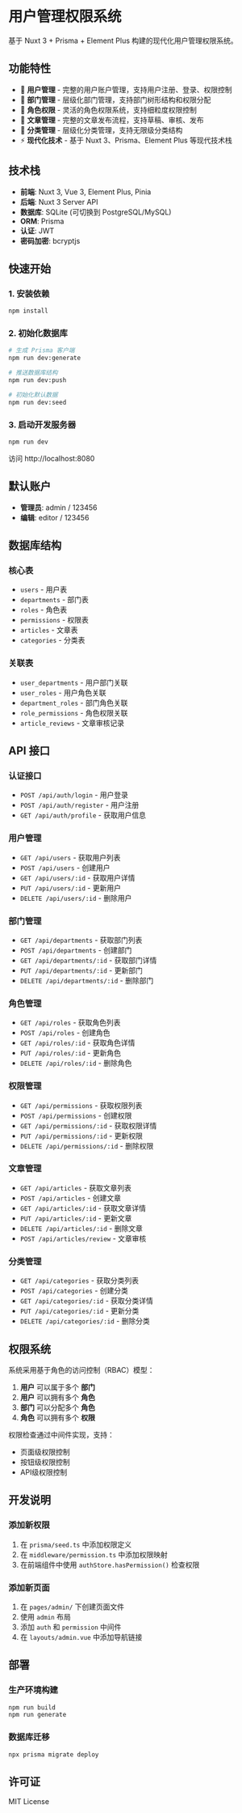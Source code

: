 # 用户管理权限系统

基于 Nuxt 3 + Prisma + Element Plus 构建的现代化用户管理权限系统。

## 功能特性

- 👥 **用户管理** - 完整的用户账户管理，支持用户注册、登录、权限控制
- 🏢 **部门管理** - 层级化部门管理，支持部门树形结构和权限分配
- 🔐 **角色权限** - 灵活的角色权限系统，支持细粒度权限控制
- 📝 **文章管理** - 完整的文章发布流程，支持草稿、审核、发布
- 📂 **分类管理** - 层级化分类管理，支持无限级分类结构
- ⚡ **现代化技术** - 基于 Nuxt 3、Prisma、Element Plus 等现代技术栈

## 技术栈

- **前端**: Nuxt 3, Vue 3, Element Plus, Pinia
- **后端**: Nuxt 3 Server API
- **数据库**: SQLite (可切换到 PostgreSQL/MySQL)
- **ORM**: Prisma
- **认证**: JWT
- **密码加密**: bcryptjs

## 快速开始

### 1. 安装依赖

```bash
npm install
```

### 2. 初始化数据库

```bash
# 生成 Prisma 客户端
npm run dev:generate

# 推送数据库结构
npm run dev:push

# 初始化默认数据
npm run dev:seed
```

### 3. 启动开发服务器

```bash
npm run dev
```

访问 http://localhost:8080

## 默认账户

- **管理员**: admin / 123456
- **编辑**: editor / 123456

## 数据库结构

### 核心表

- `users` - 用户表
- `departments` - 部门表
- `roles` - 角色表
- `permissions` - 权限表
- `articles` - 文章表
- `categories` - 分类表

### 关联表

- `user_departments` - 用户部门关联
- `user_roles` - 用户角色关联
- `department_roles` - 部门角色关联
- `role_permissions` - 角色权限关联
- `article_reviews` - 文章审核记录

## API 接口

### 认证接口

- `POST /api/auth/login` - 用户登录
- `POST /api/auth/register` - 用户注册
- `GET /api/auth/profile` - 获取用户信息

### 用户管理

- `GET /api/users` - 获取用户列表
- `POST /api/users` - 创建用户
- `GET /api/users/:id` - 获取用户详情
- `PUT /api/users/:id` - 更新用户
- `DELETE /api/users/:id` - 删除用户

### 部门管理

- `GET /api/departments` - 获取部门列表
- `POST /api/departments` - 创建部门
- `GET /api/departments/:id` - 获取部门详情
- `PUT /api/departments/:id` - 更新部门
- `DELETE /api/departments/:id` - 删除部门

### 角色管理

- `GET /api/roles` - 获取角色列表
- `POST /api/roles` - 创建角色
- `GET /api/roles/:id` - 获取角色详情
- `PUT /api/roles/:id` - 更新角色
- `DELETE /api/roles/:id` - 删除角色

### 权限管理

- `GET /api/permissions` - 获取权限列表
- `POST /api/permissions` - 创建权限
- `GET /api/permissions/:id` - 获取权限详情
- `PUT /api/permissions/:id` - 更新权限
- `DELETE /api/permissions/:id` - 删除权限

### 文章管理

- `GET /api/articles` - 获取文章列表
- `POST /api/articles` - 创建文章
- `GET /api/articles/:id` - 获取文章详情
- `PUT /api/articles/:id` - 更新文章
- `DELETE /api/articles/:id` - 删除文章
- `POST /api/articles/review` - 文章审核

### 分类管理

- `GET /api/categories` - 获取分类列表
- `POST /api/categories` - 创建分类
- `GET /api/categories/:id` - 获取分类详情
- `PUT /api/categories/:id` - 更新分类
- `DELETE /api/categories/:id` - 删除分类

## 权限系统

系统采用基于角色的访问控制（RBAC）模型：

1. **用户** 可以属于多个 **部门**
2. **用户** 可以拥有多个 **角色**
3. **部门** 可以分配多个 **角色**
4. **角色** 可以拥有多个 **权限**

权限检查通过中间件实现，支持：
- 页面级权限控制
- 按钮级权限控制
- API级权限控制

## 开发说明

### 添加新权限

1. 在 `prisma/seed.ts` 中添加权限定义
2. 在 `middleware/permission.ts` 中添加权限映射
3. 在前端组件中使用 `authStore.hasPermission()` 检查权限

### 添加新页面

1. 在 `pages/admin/` 下创建页面文件
2. 使用 `admin` 布局
3. 添加 `auth` 和 `permission` 中间件
4. 在 `layouts/admin.vue` 中添加导航链接

## 部署

### 生产环境构建

```bash
npm run build
npm run generate
```

### 数据库迁移

```bash
npx prisma migrate deploy
```

## 许可证

MIT License
